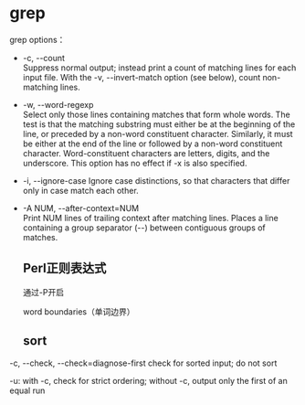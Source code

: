 # grep
grep options：
 + -c, --count  
Suppress normal output; instead print a count of matching lines
for each input file.  With the -v, --invert-match  option  (see
below), count non-matching lines.

+ -w, --word-regexp  
Select  only  those  lines  containing  matches that form whole
words.  The test is that the matching substring must either  be
at  the  beginning  of  the  line,  or  preceded  by a non-word
constituent character.  Similarly, it must be either at the end
of  the  line  or followed by a non-word constituent character.
Word-constituent  characters  are  letters,  digits,  and   the
underscore.  This option has no effect if -x is also specified.

+ -i, --ignore-case
Ignore case distinctions, so that characters that  differ  only
in case match each other.


+ -A NUM, --after-context=NUM  
Print  NUM  lines  of  trailing  context  after matching lines.
Places  a  line  containing  a  group  separator  (--)  between
contiguous  groups  of matches. 

  ## Perl正则表达式
  通过-P开启

  word boundaries（单词边界）


  ## sort
-c, --check, --check=diagnose-first
check for sorted input; do not sort



-u: with -c, check for strict ordering; without -c, output only the
first of an equal run